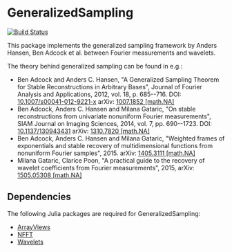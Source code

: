 GeneralizedSampling
===================

[![Build Status](https://travis-ci.org/robertdj/GeneralizedSampling.jl.svg?branch=master)](https://travis-ci.org/robertdj/GeneralizedSampling.jl)

This package implements the generalized sampling framework by Anders Hansen, Ben Adcock et al. between Fourier measurements and wavelets.

The theory behind generalized sampling can be found in e.g.:

- Ben Adcock and Anders C. Hansen, "A Generalized Sampling Theorem for Stable Reconstructions in Arbitrary Bases", Journal of Fourier Analysis and Applications, 2012, vol. 18, p. 685--716.
DOI: [10.1007/s00041-012-9221-x](https://dx.doi.org/10.1007/s00041-012-9221-x)
arXiv: [1007.1852 [math.NA]](http://arxiv.org/abs/1007.1852)
- Ben Adcock, Anders C. Hansen and Milana Gataric, "On stable reconstructions from univariate nonuniform Fourier measurements", SIAM Journal on Imaging Sciences, 2014, vol. 7, pp. 690--1723.
DOI: [10.1137/130943431](https://dx.doi.org/10.1137/130943431)
arXiv: [1310.7820 [math.NA]](http://arxiv.org/abs/1310.7820)
- Ben Adcock, Anders C. Hansen and Milana Gataric, "Weighted frames of exponentials and stable recovery of multidimensional functions from nonuniform Fourier samples", 2015.
arXiv: [1405.3111 [math.NA]](http://arxiv.org/abs/1405.3111)
-  Milana Gataric, Clarice Poon, "A practical guide to the recovery of wavelet coefficients from Fourier measurements", 2015,
arXiv: [1505.05308 [math.NA]](http://arxiv.org/abs/1505.05308)


## Dependencies

The following Julia packages are required for GeneralizedSampling:

- [ArrayViews](https://github.com/JuliaLang/ArrayViews.jl)
- [NFFT](https://github.com/tknopp/NFFT.jl)
- [Wavelets](https://github.com/JuliaDSP/Wavelets.jl)

